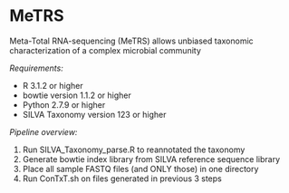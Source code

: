 # MeTRS
Meta-Total RNA-sequencing (MeTRS) allows unbiased taxonomic characterization of a complex microbial community

_Requirements:_
* R 3.1.2 or higher
* bowtie version 1.1.2 or higher
* Python 2.7.9 or higher
* SILVA Taxonomy version 123 or higher

_Pipeline overview:_
1) Run SILVA_Taxonomy_parse.R to reannotated the taxonomy
2) Generate bowtie index library from SILVA reference sequence library
3) Place all sample FASTQ files (and ONLY those) in one directory
4) Run ConTxT.sh on files generated in previous 3 steps
